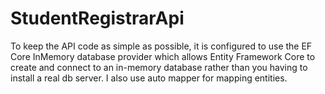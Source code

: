 # StudentRegistrarApi

To keep the API code as simple as possible, it is configured to use the EF Core InMemory database provider which allows Entity Framework Core to create and connect to an in-memory database rather than you having to install a real db server. 
I also use auto mapper for mapping entities.

